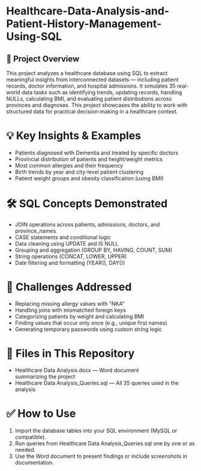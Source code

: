 # Healthcare-Data-Analysis-and-Patient-History-Management-Using-SQL
## 📘 Project Overview
This project analyzes a healthcare database using SQL to extract meaningful insights from interconnected datasets — including patient records, doctor information, and hospital admissions.
It simulates 35 real-world data tasks such as identifying trends, updating records, handling NULLs, calculating BMI, and evaluating patient distributions across provinces and diagnoses. This project showcases the ability to work with structured data for practical decision-making in a healthcare context.

# 💡 Key Insights & Examples
- Patients diagnosed with Dementia and treated by specific doctors
- Provincial distribution of patients and height/weight metrics
- Most common allergies and their frequency
- Birth trends by year and city-level patient clustering
- Patient weight groups and obesity classification (using BMI)

# 🛠 SQL Concepts Demonstrated
- JOIN operations across patients, admissions, doctors, and province_names
- CASE statements and conditional logic
- Data cleaning using UPDATE and IS NULL
- Grouping and aggregation (GROUP BY, HAVING, COUNT, SUM)
- String operations (CONCAT, LOWER, UPPER)
- Date filtering and formatting (YEAR(), DAY())

# 🚧 Challenges Addressed
- Replacing missing allergy values with "NKA"
- Handling joins with mismatched foreign keys
- Categorizing patients by weight and calculating BMI
- Finding values that occur only once (e.g., unique first names)
- Generating temporary passwords using custom string logic

# 📂 Files in This Repository
- Healthcare Data Analysis.docx — Word document summarizing the project
- Healthcare Data Analysis_Queries.sql — All 35 queries used in the analysis

# ✅ How to Use
1. Import the database tables into your SQL environment (MySQL or compatible).
2. Run queries from Healthcare Data Analysis_Queries.sql one by one or as needed.
3. Use the Word document to present findings or include screenshots in documentation.
